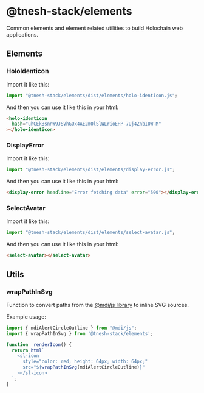 # @tnesh-stack/elements

Common elements and element related utilities to build Holochain web applications.

## Elements

### HoloIdenticon

Import it like this:

```js
import "@tnesh-stack/elements/dist/elements/holo-identicon.js";
```

And then you can use it like this in your html:

```html
<holo-identicon
  hash="uhCEkBsnnW9JSVhGQx4AE2m0lSlWLrioEHP-7Uj4ZnbI0W-M"
></holo-identicon>
```

### DisplayError

Import it like this:

```js
import "@tnesh-stack/elements/dist/elements/display-error.js";
```

And then you can use it like this in your html:

```html
<display-error headline="Error fetching data" error="500"></display-error>
```

### SelectAvatar

Import it like this:

```js
import "@tnesh-stack/elements/dist/elements/select-avatar.js";
```

And then you can use it like this in your html:

```html
<select-avatar></select-avatar>
```

## Utils

### wrapPathInSvg

Function to convert paths from the [@mdi/js library](https://pictogrammers.com/library/mdi) to inline SVG sources.

Example usage:

```ts
import { mdiAlertCircleOutline } from "@mdi/js";
import { wrapPathInSvg } from '@tnesh-stack/elements';

function  renderIcon() {
  return html`
    <sl-icon
      style="color: red; height: 64px; width: 64px;"
      src="${wrapPathInSvg(mdiAlertCircleOutline)}"
    ></sl-icon>
  `;
}
```
